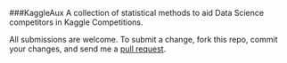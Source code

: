 ###KaggleAux
A collection of statistical methods to aid Data Science competitors in Kaggle Competitions. 

All submissions are welcome. To submit a change, fork this repo, commit your changes, and send me a [pull request](http://help.github.com/send-pull-requests/).
